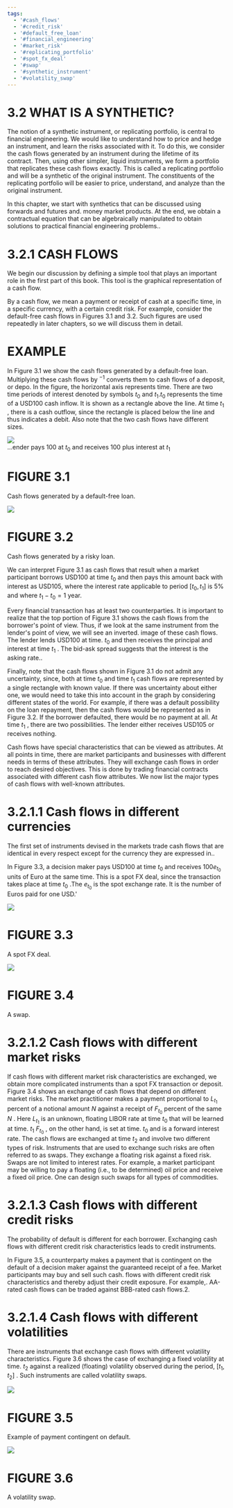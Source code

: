```yaml
---
tags:
  - '#cash_flows'
  - '#credit_risk'
  - '#default_free_loan'
  - '#financial_engineering'
  - '#market_risk'
  - '#replicating_portfolio'
  - '#spot_fx_deal'
  - '#swap'
  - '#synthetic_instrument'
  - '#volatility_swap'
---
```

# 3.2 WHAT IS A SYNTHETIC?  

The notion of a synthetic instrument, or replicating portfolio, is central to financial engineering. We would like to understand how to price and hedge an instrument, and learn the risks associated with it. To do this, we consider the cash flows generated by an instrument during the lifetime of its contract. Then, using other simpler, liquid instruments, we form a portfolio that replicates these cash flows exactly. This is called a replicating portfolio and will be a synthetic of the original instrument. The constituents of the replicating portfolio will be easier to price, understand, and analyze than the original instrument.  

In this chapter, we start with synthetics that can be discussed using forwards and futures and. money market products. At the end, we obtain a contractual equation that can be algebraically manipulated to obtain solutions to practical financial engineering problems..  

# 3.2.1 CASH FLOWS  

We begin our discussion by defining a simple tool that plays an important role in the first part of this book. This tool is the graphical representation of a cash flow.  

By a cash flow, we mean a payment or receipt of cash at a specific time, in a specific currency, with a certain credit risk. For example, consider the default-free cash flows in Figures 3.1 and 3.2. Such figures are used repeatedly in later chapters, so we will discuss them in detail.  

# EXAMPLE  

In Figure 3.1 we show the cash flows generated by a default-free loan. Multiplying these cash flows by $^{-1}$ converts them to cash flows of a deposit, or depo. In the figure, the horizontal axis represents time. There are two time periods of interest denoted by symbols $t_{0}$ and $t_{1}.t_{0}$ represents the time of a USD100 cash inflow. It is shown as a rectangle above the line. At time $t_{1}$ , there is a cash outflow, since the rectangle is placed below the line and thus indicates a debit. Also note that the two cash flows have different sizes.  

![](7f9c3a1ff9da33157dce06bd5d8aaaf8994c21765d3e3b566ca2be1de4e66d98.jpg)  
...ender pays 100 at $t_{0}$ and receives 100 plus interest at $t_{1}$  

# FIGURE 3.1  

Cash flows generated by a default-free loan.  

![](f5a499a7434e1960b5c4aa102b3155c6e4551a6e583f1bbaa6e3dea6998baf6e.jpg)  

# FIGURE 3.2  

Cash flows generated by a risky loan.  

We can interpret Figure 3.1 as cash flows that result when a market participant borrows USD100 at time $t_{0}$ and then pays this amount back with interest as USD105, where the interest rate applicable to period $[t_{0},t_{1}]$ is $5\%$ and where $t_{1}-t_{0}=1$ year.  

Every financial transaction has at least two counterparties. It is important to realize that the top portion of Figure 3.1 shows the cash flows from the borrower's point of view. Thus, if we look at the same instrument from the lender's point of view, we will see an inverted. image of these cash flows. The lender lends USD100 at time. $t_{0}$ and then receives the principal and interest at time $t_{1}$ . The bid-ask spread suggests that the interest is the asking rate..  

Finally, note that the cash flows shown in Figure 3.1 do not admit any uncertainty, since, both at time $t_{0}$ and time $t_{1}$ cash flows are represented by a single rectangle with known value. If there was uncertainty about either one, we would need to take this into account in the graph by considering different states of the world. For example, if there was a default possibility on the loan repayment, then the cash flows would be represented as in Figure 3.2. If the borrower defaulted, there would be no payment at all. At time $t_{1}$ , there are two possibilities. The lender either receives USD105 or receives nothing.  

Cash flows have special characteristics that can be viewed as attributes. At all points in time, there are market participants and businesses with different needs in terms of these attributes. They will exchange cash flows in order to reach desired objectives. This is done by trading financial contracts associated with different cash flow attributes. We now list the major types of cash flows with well-known attributes.  

# 3.2.1.1 Cash flows in different currencies  

The first set of instruments devised in the markets trade cash flows that are identical in every respect except for the currency they are expressed in..  

In Figure 3.3, a decision maker pays USD100 at time $t_{0}$ and receives $100e_{t_{0}}$ units of Euro at the same time. This is a spot FX deal, since the transaction takes place at time $t_{0}$ .The $e_{t_{0}}$ is the spot exchange rate. It is the number of Euros paid for one USD.'  

![](1548757ed581f8ccc5d01790ccd2541525b80561010ca9f5ff55a43f3a1d95d0.jpg)  

# FIGURE 3.3  

A spot FX deal.  

![](36887fd6f4ef50ea333c74880e5ccd6d661cbe201608d9595cf3ddb9244d3282.jpg)  

# FIGURE 3.4  

A swap.  

# 3.2.1.2 Cash flows with different market risks  

If cash flows with different market risk characteristics are exchanged, we obtain more complicated instruments than a spot FX transaction or deposit. Figure 3.4 shows an exchange of cash flows that depend on different market risks. The market practitioner makes a payment proportional to $L_{t_{1}}$ percent of a notional amount $N$ against a receipt of $F_{t_{0}}$ percent of the same $N$ . Here $L_{t_{1}}$ is an unknown, floating LIBOR rate at time $t_{0}$ that will be learned at time. $t_{1}$ $F_{t_{0}}$ , on the other hand, is set at time. $t_{0}$ and is a forward interest rate. The cash flows are exchanged at time $t_{2}$ and involve two different types of risk. Instruments that are used to exchange such risks are often referred to as swaps. They exchange a floating risk against a fixed risk. Swaps are not limited to interest rates. For example, a market participant may be willing to pay a floating (i.e., to be determined) oil price and receive a fixed oil price. One can design such swaps for all types of commodities.  

# 3.2.1.3 Cash flows with different credit risks  

The probability of default is different for each borrower. Exchanging cash flows with different credit risk characteristics leads to credit instruments.  

In Figure 3.5, a counterparty makes a payment that is contingent on the default of a decision maker against the guaranteed receipt of a fee. Market participants may buy and sell such cash. flows with different credit risk characteristics and thereby adjust their credit exposure. For example,. AA-rated cash flows can be traded against BBB-rated cash flows.2.  

# 3.2.1.4 Cash flows with different volatilities  

There are instruments that exchange cash flows with different volatility characteristics. Figure 3.6 shows the case of exchanging a fixed volatility at time. $t_{2}$ against a realized (floating) volatility observed during the period, $[t_{1},t_{2}]$ . Such instruments are called volatility swaps.  

![](3bea884b7e863a3987418ecd658cfb314ee619964d4e7beaf2bc8eb52abc0bde.jpg)  

# FIGURE 3.5  

Example of payment contingent on default.  

![](88746d30f157b0a9905de822f4cf590714c015c953b58e5b373e221cf7b4de7b.jpg)  

# FIGURE 3.6  

A volatility swap.  
